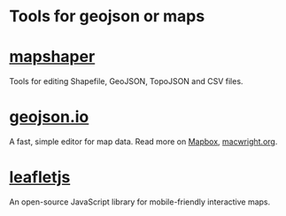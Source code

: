 # Tools for geojson or maps

# [mapshaper](https://github.com/mbloch/mapshaper)
Tools for editing Shapefile, GeoJSON, TopoJSON and CSV files.

# [geojson.io](https://https://github.com/mapbox/geojson.io)
A fast, simple editor for map data. Read more on [Mapbox](http://www.mapbox.com/blog/geojsonio-announce/), [macwright.org](http://macwright.org/2013/07/26/geojsonio.html).

# [leafletjs](http://leafletjs.com)
An open-source JavaScript library for mobile-friendly interactive maps.

